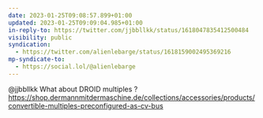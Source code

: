 ```yaml
---
date: 2023-01-25T09:08:57.899+01:00
updated: 2023-01-25T09:09:04.985+01:00
in-reply-to: https://twitter.com/jjbbllkk/status/1618047835412500484
visibility: public
syndication:
  - https://twitter.com/alienlebarge/status/1618159002495369216
mp-syndicate-to:
  - https://social.lol/@alienlebarge
---
```

@jjbbllkk What about DROID multiples ?https://shop.dermannmitdermaschine.de/collections/accessories/products/convertible-multiples-preconfigured-as-cv-bus
